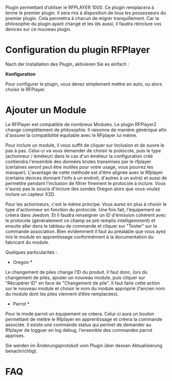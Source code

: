 Plugin permettant d’utiliser le RFPLAYER 1000. Ce plugin remplacera à terme le premier plugin. Il sera mis à disposition de tous les possesseurs du premier plugin.
Cela permettra à chacun de migrer tranquillement. Car la philosophie du plugin ayant changé et les ids aussi, il faudra réinclure vos devices sur ce nouveau plugin.

Configuration du plugin RFPlayer 
================================

Nach der Installation des Plugin, aktivieren Sie es einfach :


**Konfiguration**

Pour configurer le plugin, vous devez simplement mettre en auto, ou
alors choisir le RFPlayer.


Ajouter un Module 
=================

Le RFPlayer est compatible de nombreux Modules. Le plugin RFPlayer2 change complétement de philosophie.
Il raisonne de manière générique afin d'assurer la compatibilité équitable avec le RFplayer lui même.

Pour inclure un module, il vous suffit de cliquer sur Inclusion et de suivre le pas à pas. Celui-ci va vous demander de choisir
le protocole, puis le type (actionneur / éméteur) dans le cas d'un éméteur la configuration créé contiendra l'ensemble des données brutes
transmises par le rfplayer (certaines seront peut être inutiles pour votre usage, vous pourrez les masquer). L'avantage de cette méthode est d'être alignée
avec le Rfplayer (certains devices donnant l'info à un endroit, d'autres à un autre) et aussi de permettre pendant l'inclusion de filtrer finement le protocole à inclure.
 Vous n'aurez pas le soucis d'inclure des sondes Oregon alors que vous voulez inclure un capteur X2D.

 Pour les actionneurs, c'est le même principe. Vous aurez en plus à choisir le type d'actionneur en fonction du protocole. Une fois fait, l'équipement se créera dans Jeedom. Et il faudra 
 renseigner un ID d'émission cohérent avec le protocole (généralement ce champ se pré remplis intelligemment) et ensuite aller dans le tableau de commande et cliquer sur "Tester" sur la commande association.
 Bien évidemment il faut au préalable que vous ayez mis le module en apprentissage conformément à la documentation du fabricant du module.

 Quelques particularités :

-   Oregon \*

Le changement de piles change l’ID du produit. Il faut donc, lors du
changement de piles, ajouter un nouveau module, puis cliquer sur
"Récupérer ID" en face de "Changement de pile". Il faut faire cette
action sur le nouveau module et choisir le nom du module approprié
(l’ancien nom du module dont les piles viennent d’être remplacées).


-  Parrot \*

Pour le mode parrot un équipement se créera. Celui-ci aura un bouton permettant de mettre le Rfplayer en apprentissage et créera la commande associée. Il existe une commande status qui permet de demander au Rfplayer de logguer
en log debug, l'ensemble des commandes parrot apprises.



Sie werden im Änderungsprotokoll vom Plugin über dessen Aktualisierung benachrichtigt.

FAQ
===
